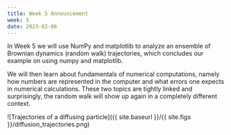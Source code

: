 ```yaml
---
title: Week 5 Announcement
week: 5
date: 2023-02-06
---
```


In Week 5 we will use NumPy and matplotlib to analyze an ensemble of
Brownian dynamics (random walk) trajectories, which concludes our
example on using numpy and matplotlib.

We will then learn about fundamentals of numerical computations,
namely how numbers are represented in the computer and what errors one
expects in numerical calculations. These two topics are tightly
linked and surprisingly, the random walk will show up again in a
completely different context.

![Trajectories of a diffusing particle]({{ site.baseurl }}/{{ site.figs
  }}/diffusion_trajectories.png) 


